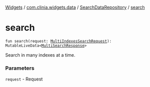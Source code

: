 [Widgets](../../index.md) / [com.clinia.widgets.data](../index.md) / [SearchDataRepository](index.md) / [search](./search.md)

# search

`fun search(request: `[`MultiIndexesSearchRequest`](../../com.clinia.widgets.data.network/-multi-indexes-search-request/index.md)`): MutableLiveData<`[`MultiSearchResponse`](../-multi-search-response/index.md)`>`

Search in many indexes at a time.

### Parameters

`request` - Request